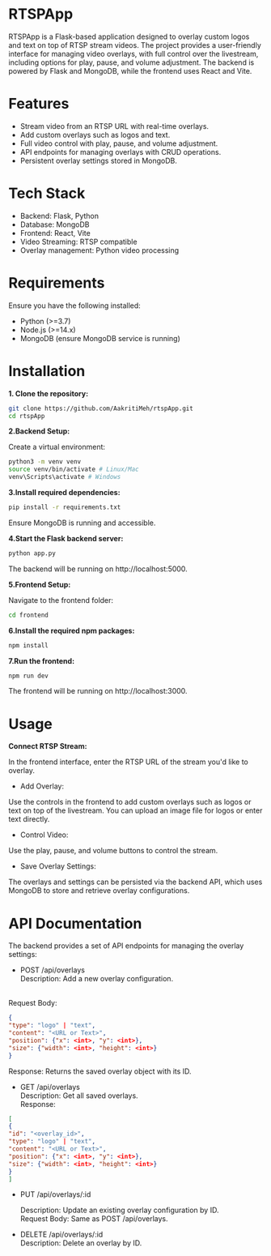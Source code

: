 # RTSPApp

RTSPApp is a Flask-based application designed to overlay custom logos and text on top of RTSP stream videos. The project provides a user-friendly interface for managing video overlays, with full control over the livestream, including options for play, pause, and volume adjustment. The backend is powered by Flask and MongoDB, while the frontend uses React and Vite.

# Features

- Stream video from an RTSP URL with real-time overlays.
- Add custom overlays such as logos and text.
- Full video control with play, pause, and volume adjustment.
- API endpoints for managing overlays with CRUD operations.
- Persistent overlay settings stored in MongoDB.

# Tech Stack

- Backend: Flask, Python
- Database: MongoDB
- Frontend: React, Vite
- Video Streaming: RTSP compatible
- Overlay management: Python video processing

# Requirements

Ensure you have the following installed:
<br />

- Python (>=3.7)
- Node.js (>=14.x)
- MongoDB (ensure MongoDB service is running)

# Installation

**1. Clone the repository:**

```bash
git clone https://github.com/AakritiMeh/rtspApp.git
cd rtspApp
```

**2.Backend Setup:**

Create a virtual environment:

```bash
python3 -m venv venv
source venv/bin/activate # Linux/Mac
venv\Scripts\activate # Windows
```

**3.Install required dependencies:**

```bash
pip install -r requirements.txt
```

Ensure MongoDB is running and accessible.

**4.Start the Flask backend server:**

```bash
python app.py
```

The backend will be running on http://localhost:5000.

**5.Frontend Setup:**

Navigate to the frontend folder:

```bash
cd frontend
```

**6.Install the required npm packages:**

```bash
npm install
```

**7.Run the frontend:**

```bash
npm run dev
```

The frontend will be running on http://localhost:3000.

# Usage

**Connect RTSP Stream:**

In the frontend interface, enter the RTSP URL of the stream you'd like to overlay.

- Add Overlay:

Use the controls in the frontend to add custom overlays such as logos or text on top of the livestream. You can upload an image file for logos or enter text directly.

- Control Video:

Use the play, pause, and volume buttons to control the stream.

- Save Overlay Settings:

The overlays and settings can be persisted via the backend API, which uses MongoDB to store and retrieve overlay configurations.

#

# API Documentation

The backend provides a set of API endpoints for managing the overlay settings:

- POST /api/overlays
  <br />
  Description: Add a new overlay configuration.

<br />
  Request Body:

```json
{
"type": "logo" | "text",
"content": "<URL or Text>",
"position": {"x": <int>, "y": <int>},
"size": {"width": <int>, "height": <int>}
}
```

Response: Returns the saved overlay object with its ID.

- GET /api/overlays
  <br />
  Description: Get all saved overlays.
  <br />
  Response:

```json
[
{
"id": "<overlay_id>",
"type": "logo" | "text",
"content": "<URL or Text>",
"position": {"x": <int>, "y": <int>},
"size": {"width": <int>, "height": <int>}
}
]
```

- PUT /api/overlays/:id

  Description: Update an existing overlay configuration by ID.
  <br />
  Request Body: Same as POST /api/overlays.

- DELETE /api/overlays/:id
  <br />
  Description: Delete an overlay by ID.
